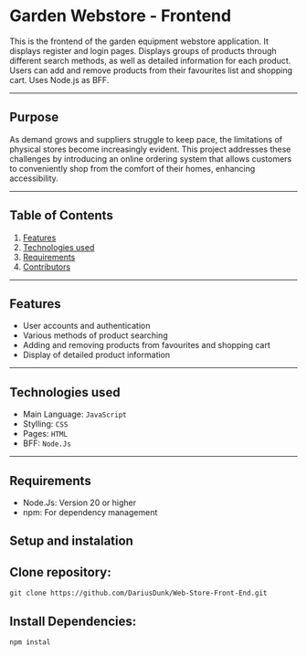# Garden Webstore - Frontend

This is the frontend of the garden equipment webstore application.
It displays register and login pages. Displays groups of products through different search methods,
as well as detailed information for each product. Users can add and remove products
from their favourites list and shopping cart. Uses Node.js as BFF.

---


## Purpose
As demand grows and suppliers struggle to keep pace, the limitations of physical stores become increasingly evident. 
This project addresses these challenges by introducing an online ordering system that allows customers to conveniently 
shop from the comfort of their homes, enhancing accessibility.

---

## Table of Contents

1. [Features][features]
2. [Technologies used][TechStacks]
3. [Requirements][Requirement]
4. [Contributors][contributors]

[features]: https://github.com/DariusDunk/Web-Store-Front-End/blob/master/README.md#features
[TechStacks]: https://github.com/DariusDunk/Web-Store-Front-End/blob/master/README.md#technologies-used
[Requirement]: https://github.com/DariusDunk/Web-Store-Front-End/blob/master/README.md#requirements
[contributors]: https://github.com/DariusDunk/Web-Store-Front-End/blob/master/README.md#contributors

---

## Features

- User accounts and authentication
- Various methods of product searching
- Adding and removing products from favourites and shopping cart
- Display of detailed product information

---

## Technologies used

- Main Language: `JavaScript`
- Stylling: `CSS`
- Pages: `HTML`
- BFF: `Node.Js`

---

## Requirements

- Node.Js: Version 20 or higher
- npm: For dependency management

## Setup and instalation

## Clone repository:

```
git clone https://github.com/DariusDunk/Web-Store-Front-End.git
```

## Install Dependencies:

```
npm instal
```
